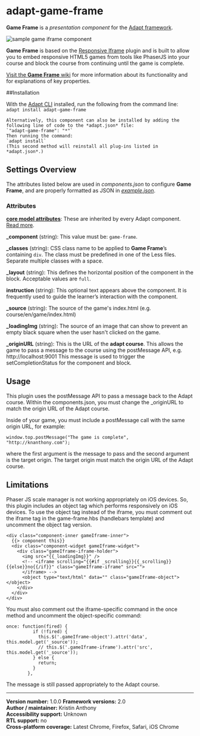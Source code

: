 # adapt-game-frame

**Game Frame** is a *presentation component* for the [Adapt framework](https://github.com/adaptlearning/adapt_framework).  

<img src="https://github.com/anthkris/adapt-game-frame/raw/master/about/iframe-screenshot.png" alt="sample game iframe component" align="center">

**Game Frame** is based on the [Responsive Iframe](https://github.com/adaptlearning/adapt-contrib-responsiveIframe) plugin and is built to allow you to embed responsive HTML5 games from tools like PhaserJS into your course and block the course from continuing until the game is complete.

[Visit the **Game Frame** wiki](https://github.com/anthkris/adapt-game-frame/wiki) for more information about its functionality and for explanations of key properties.

##Installation

With the [Adapt CLI](https://github.com/adaptlearning/adapt-cli) installed, run the following from the command line:  
`adapt install adapt-game-frame`

    Alternatively, this component can also be installed by adding the following line of code to the *adapt.json* file:  
    `"adapt-game-frame": "*"`  
    Then running the command:  
    `adapt install`  
    (This second method will reinstall all plug-ins listed in *adapt.json*.)  

## Settings Overview

The attributes listed below are used in *components.json* to configure **Game Frame**, and are properly formatted as JSON in [*example.json*](https://github.com/anthkris/adapt-game-frame/blob/master/example.json).

### Attributes

[**core model attributes**](https://github.com/adaptlearning/adapt_framework/wiki/Core-model-attributes): These are inherited by every Adapt component. [Read more](https://github.com/adaptlearning/adapt_framework/wiki/Core-model-attributes).

**_component** (string): This value must be: `game-frame`.

**_classes** (string): CSS class name to be applied to **Game Frame**’s containing `div`. The class must be predefined in one of the Less files. Separate multiple classes with a space.

**_layout** (string): This defines the horizontal position of the component in the block. Acceptable values are `full`.  

**instruction** (string): This optional text appears above the component. It is frequently used to
guide the learner’s interaction with the component.  

**_source** (string): The source of the game's index.html (e.g. course/en/game/index.html)

**_loadingImg** (string): The source of an image that can show to prevent an empty black square when the user hasn't clicked on the game.

**_originURL** (string): This is the URL of the **adapt course**. This allows the game to pass a message to the course using the postMessage API, e.g. http://localhost:9001 This message is used to trigger the setCompletionStatus for the component and block.

## Usage

This plugin uses the postMessage API to pass a message back to the Adapt course. Within the components.json, you must change the _originURL to match the origin URL of the Adapt course.

Inside of your game, you must include a postMessage call with the same origin URL, for example:
```
window.top.postMessage("The game is complete", "http://knanthony.com");
```
where the first argument is the message to pass and the second argument is the target origin. The target origin must match the origin URL of the Adapt course.

## Limitations

Phaser JS scale manager is not working appropriately on iOS devices. So, this plugin includes an object tag which performs responsively on iOS devices. To use the object tag instead of the iframe, you must comment out the iframe tag in the game-frame.hbs (handlebars template) and uncomment the object tag version.
```
<div class="component-inner gameIframe-inner">
  {{> component this}}
  <div class="component-widget gameIframe-widget">
    <div class="gameIframe-iframe-holder">
      <img src="{{_loadingImg}}" />
      <!-- <iframe scrolling="{{#if _scrolling}}{{_scrolling}}{{else}}no{{/if}}" class="gameIframe-iframe" src="">
      </iframe> -->
      <object type="text/html" data="" class="gameIframe-object"></object>
    </div>
  </div>
</div>
```
You must also comment out the iframe-specific command in the once method and uncomment the object-specific command:
```
once: function(fired) {
          if (!fired) {
            this.$('.gameIframe-object').attr('data', this.model.get('_source'));
            // this.$('.gameIframe-iframe').attr('src', this.model.get('_source'));
          } else {
            return;
          }
        },
```

The message is still passed appropriately to the Adapt course.

----------------------------
**Version number:**  1.0.0 
**Framework versions:** 2.0  
**Author / maintainer:** Kristin Anthony  
**Accessibility support:** Unknown  
**RTL support:** no  
**Cross-platform coverage:** Latest Chrome, Firefox, Safari, iOS Chrome
